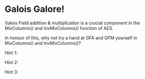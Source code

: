 # Galois Galore!

Galois Field addition & multiplication is a crucial component in the MixColumns() and InvMixColumns() function of AES.

In honour of this, why not try a hand at GFA and GFM yourself in MixColumns() and InvMixColumns()?

Hint 1:

Hint 2:

Hint 3:
